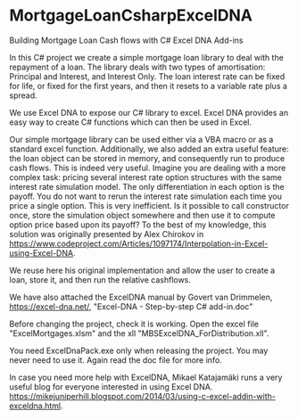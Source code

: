 # MortgageLoanCsharpExcelDNA
Building Mortgage Loan Cash flows with C# Excel DNA Add-ins

In this C# project we create a simple mortgage loan library to deal with the repayment of a loan. The library deals with two types of amortisation: Principal and Interest, and Interest Only. The loan interest rate can be fixed for life, or fixed for the first years, and then it resets to a variable rate plus a spread.

We use Excel DNA to expose our C# library to excel. Excel DNA provides an easy way to create C# functions which can then be used in Excel.

Our simple mortgage library can be used either via a VBA macro or as a standard excel function. Additionally, we also added an extra useful feature: the loan object can be stored in memory, and consequently run to produce cash flows. This is indeed very useful. Imagine you are dealing with a more complex task: pricing several interest rate option structures with the same interest rate simulation model. The only differentiation in each option is the payoff. You do not want to rerun the interest rate simulation each time you price a single option. This is very inefficient. Is it possible to call constructor once, store the simulation object somewhere and then use it to compute option price based upon its payoff? To the best of my knowledge, this solution was originally presented by Alex Chirokov in https://www.codeproject.com/Articles/1097174/Interpolation-in-Excel-using-Excel-DNA.

We reuse here his original implementation and allow the user to create a loan, store it, and then run the relative cashflows.

We have also attached the ExcelDNA manual by Govert van Drimmelen, https://excel-dna.net/, "Excel-DNA - Step-by-step C# add-in.doc"

Before changing the project, check it is working. Open the excel file "ExcelMortgages.xlsm" and the xll "MBSExcelDNA_ForDistribution.xll". 

You need ExcelDnaPack.exe only when releasing the project. You may never need to use it. Again read the doc file for more info.

In case you need more help with ExcelDNA, Mikael Katajamäki runs a very useful blog for everyone interested in using Excel DNA. https://mikejuniperhill.blogspot.com/2014/03/using-c-excel-addin-with-exceldna.html.
